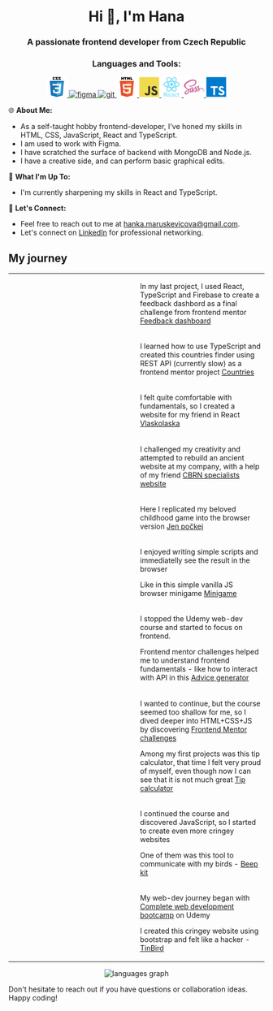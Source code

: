 <h1 align="center">Hi 👋, I'm Hana</h1>
<h3 align="center">A passionate frontend developer from Czech Republic</h3>

<h3 align="center">Languages and Tools:</h3>
<p align="center"> <a href="https://www.w3schools.com/css/" target="_blank" rel="noreferrer"> <img src="https://raw.githubusercontent.com/devicons/devicon/master/icons/css3/css3-original-wordmark.svg" alt="css3" width="40" height="40"/> </a> <a href="https://www.figma.com/" target="_blank" rel="noreferrer"> <img src="https://www.vectorlogo.zone/logos/figma/figma-icon.svg" alt="figma" width="40" height="40"/> </a> <a href="https://git-scm.com/" target="_blank" rel="noreferrer"> <img src="https://www.vectorlogo.zone/logos/git-scm/git-scm-icon.svg" alt="git" width="40" height="40"/> </a> <a href="https://www.w3.org/html/" target="_blank" rel="noreferrer"> <img src="https://raw.githubusercontent.com/devicons/devicon/master/icons/html5/html5-original-wordmark.svg" alt="html5" width="40" height="40"/> </a> <a href="https://developer.mozilla.org/en-US/docs/Web/JavaScript" target="_blank" rel="noreferrer"> <img src="https://raw.githubusercontent.com/devicons/devicon/master/icons/javascript/javascript-original.svg" alt="javascript" width="40" height="40"/> </a> <a href="https://reactjs.org/" target="_blank" rel="noreferrer"> <img src="https://raw.githubusercontent.com/devicons/devicon/master/icons/react/react-original-wordmark.svg" alt="react" width="40" height="40"/> </a> <a href="https://sass-lang.com" target="_blank" rel="noreferrer"> <img src="https://raw.githubusercontent.com/devicons/devicon/master/icons/sass/sass-original.svg" alt="sass" width="40" height="40"/> </a> <a href="https://www.typescriptlang.org/" target="_blank" rel="noreferrer"> <img src="https://raw.githubusercontent.com/devicons/devicon/master/icons/typescript/typescript-original.svg" alt="typescript" width="40" height="40"/> </a> </p>

🌐 **About Me:**
- As a self-taught hobby frontend-developer, I've honed my skills in HTML, CSS, JavaScript, React and TypeScript.
- I am used to work with Figma.
- I have scratched the surface of backend with MongoDB and Node.js.
- I have a creative side, and can perform basic graphical edits.

🚀 **What I'm Up To:**
- I'm currently sharpening my skills in React and TypeScript.

💬 **Let's Connect:**
- Feel free to reach out to me at [hanka.maruskevicova@gmail.com](hanka.maruskevicova@gmail.com).
- Let's connect on [LinkedIn](https://www.linkedin.com/in/hana-maruškevičová-11287127b/) for professional networking.

<h2>My journey</h2>

<table width="100%" align="center">
  <tr>
    <td width="50%" align="center">
        <a href="https://github.com/Hanka8/FM-product-feedback">
          <picture>
            <img align="center" src="https://github-readme-stats.vercel.app/api/pin/?username=Hanka8&repo=FM-product-feedback" alt="" />
          </picture>
        </a>
    </td>
    <td width="50%" align="left">
        <p>In my last project, I used React, TypeScript and Firebase to create a feedback dashbord as a final challenge from frontend mentor  <a href="https://fm-feedback.netlify.app">Feedback dashboard</a></p>
    </td>
  </tr>
  <tr>
    <td width="50%" align="center">
        <a href="https://github.com/Hanka8/FM-rest-api-countries">
          <picture>
            <img align="center" src="https://github-readme-stats.vercel.app/api/pin/?username=Hanka8&repo=FM-rest-api-countries" alt="" />
          </picture>
        </a>
    </td>
    <td width="50%" align="left">
        <p>I learned how to use TypeScript and created this countries finder using REST API (currently slow) as a frontend mentor project <a href="https://where-countries.netlify.app">Countries</a></p>
    </td>
  </tr>
  <tr>
    <td width="50%" align="center">
        <a href="https://github.com/Hanka8/Vlaskolaska">
          <picture>
            <img align="center" src="https://github-readme-stats.vercel.app/api/pin/?username=Hanka8&repo=Vlaskolaska" alt="" />
          </picture>
        </a>
    </td>
    <td width="50%" align="left">
        <p>I felt quite comfortable with fundamentals, so I created a website for my friend in React  <a href="https://vlaskolaska.cz">Vlaskolaska</a></p>
    </td>
  </tr>
  <tr>
    <td width="50%" align="center">
        <a href="https://github.com/Maacaa0/31-hana-maca-final">
          <picture>
            <img align="center" src="https://github-readme-stats.vercel.app/api/pin/?username=Maacaa0&repo=31-hana-maca-final" alt="" />
          </picture>
        </a>
    </td>
    <td width="50%" align="left">
        <p>I challenged my creativity and attempted to rebuild an ancient website at my company, with a help of my friend <a href="https://maacaa0.github.io/31-hana-maca-final/">CBRN specialists website</a></p>
    </td>
  </tr>
  <tr>
    <td width="50%" align="center">
        <a href="https://github.com/Hanka8/Nu-pogodi">
          <picture>
            <img align="center" src="https://github-readme-stats.vercel.app/api/pin/?username=Hanka8&repo=Nu-pogodi" alt="" />
          </picture>
        </a>
    </td>
    <td width="50%" align="left">
        <p>Here I replicated my beloved childhood game into the browser version  <a href="https://hanka8.github.io/Nu-pogodi/">Jen počkej</a></p>
    </td>
  </tr>
  <tr>
    <td width="50%" align="center">
        <a href="https://github.com/Hanka8/Minigame">
          <picture>
            <img align="center" src="https://github-readme-stats.vercel.app/api/pin/?username=Hanka8&repo=Minigame" alt="" />
          </picture>
        </a>
    </td>
    <td width="50%" align="left">
        <p>I enjoyed writing simple scripts and immediatelly see the result in the browser</p>
        <p>Like in this simple vanilla JS browser minigame  <a href="https://hanka8.github.io/Minigame/">Minigame</a></p>
    </td>
  </tr>
  <tr>
    <td width="50%" align="center">
        <a href="https://github.com/Hanka8/FM-advice-generator">
          <picture>
            <img align="center" src="https://github-readme-stats.vercel.app/api/pin/?username=Hanka8&repo=FM-advice-generator" alt="" />
          </picture>
        </a>
    </td>
    <td width="50%" align="left">
        <p>I stopped the Udemy  web-dev course and started to focus on frontend.</p>
        <p>Frontend mentor challenges helped me to understand frontend fundamentals - like how to interact with API in this <a href="https://hanka8.github.io/FM-advice-generator/">Advice generator</a></p>
    </td>
  </tr>
  <tr>
    <td width="50%" align="center">
        <a href="https://github.com/Hanka8/Tip-calculator-appp">
          <picture>
            <img align="center" src="https://github-readme-stats.vercel.app/api/pin/?username=Hanka8&repo=Tip-calculator-appp" alt="" />
          </picture>
        </a>
    </td>
    <td width="50%" align="left">
        <p>I wanted to continue, but the course seemed too shallow for me, so I dived deeper into HTML+CSS+JS by discovering <a href="https://www.frontendmentor.io/home">Frontend Mentor challenges</a></p>
        <p>Among my first projects was this tip calculator, that time I felt very proud of myself, even though now I can see that it is not much great <a href="https://hanka8.github.io/Tip-calculator-appp/">Tip calculator</a></p>
    </td>
  </tr>
  <tr>
    <td width="50%" align="center">
        <a href="https://github.com/Hanka8/Birdpage">
          <picture>
            <img align="center" src="https://github-readme-stats.vercel.app/api/pin/?username=Hanka8&repo=Birdpage" alt="" />
          </picture>
        </a>
    </td>
    <td width="50%" align="left">
        <p>I continued the course and discovered JavaScript, so I started to create even more cringey websites</p>
        <p>One of them was this tool to communicate with my birds - <a href="https://hanka8.github.io/Birdpage/drumindex.html">Beep kit</a></p>
    </td>
  </tr>
  <tr>
    <td width="50%" align="center">
        <a href="https://github.com/Hanka8/TinBird">
          <picture>
            <img align="center" src="https://github-readme-stats.vercel.app/api/pin/?username=Hanka8&repo=TinBird" alt="" />
          </picture>
        </a>
    </td>
    <td width="50%" align="left">
        <p>My web-dev journey began with <a href="https://www.udemy.com/course/the-complete-web-development-bootcamp/?campaigntype=Search&portfolio=BrandTopic&language=EN&product=Course&test=&audience=Keyword&topic=&priority=&matchtype=b&gad_source=1&couponCode=OF52424">Complete web development bootcamp</a> on Udemy</p>
        <p>I created this cringey website using bootstrap and felt like a hacker - <a href="https://hanka8.github.io/TinBird/">TinBird</a></p>
    </td>
  </tr>
</table>

<div align="center">
  <img src="https://github-readme-stats.vercel.app/api/top-langs?username=hanka8&locale=en&hide_title=false&layout=compact&card_width=320&langs_count=5&theme=dracula&hide_border=false&order=2" height="150" alt="languages graph"  />
</div>


Don't hesitate to reach out if you have questions or collaboration ideas. Happy coding!




